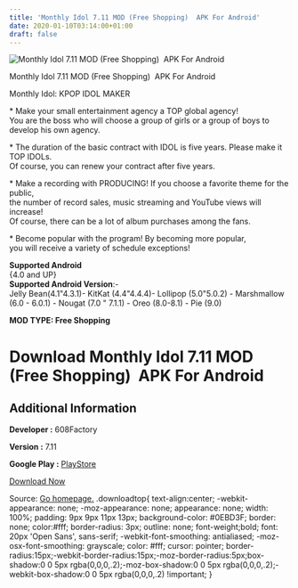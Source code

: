 ```yaml
---
title: 'Monthly Idol 7.11 MOD (Free Shopping)  APK For Android'
date: 2020-01-10T03:14:00+01:00
draft: false
---
```


![Monthly Idol 7.11 MOD (Free Shopping)  APK For Android](https://i0.wp.com/apkhome.net/wp-content/uploads/2020/01/Monthly-Idol-7.11-MOD-Free-Shopping.png "Monthly Idol 7.11 MOD (Free Shopping)  APK For Android")

  

Monthly Idol 7.11 MOD (Free Shopping)  APK For Android

Monthly Idol: KPOP IDOL MAKER

\* Make your small entertainment agency a TOP global agency!  
You are the boss who will choose a group of girls or a group of boys to develop his own agency.

\* The duration of the basic contract with IDOL is five years. Please make it TOP IDOLs.  
Of course, you can renew your contract after five years.

\* Make a recording with PRODUCING! If you choose a favorite theme for the public,  
the number of record sales, music streaming and YouTube views will increase!  
Of course, there can be a lot of album purchases among the fans.

\* Become popular with the program! By becoming more popular,  
you will receive a variety of schedule exceptions!

**Supported Android**  
{4.0 and UP}  
**Supported Android Version**:-  
Jelly Bean(4.1"4.3.1)- KitKat (4.4"4.4.4)- Lollipop (5.0"5.0.2) - Marshmallow (6.0 - 6.0.1) - Nougat (7.0 " 7.1.1) - Oreo (8.0-8.1) - Pie (9.0)

**MOD TYPE: Free Shopping**

Download Monthly Idol 7.11 MOD (Free Shopping)  APK For Android
================================================================

Additional Information
----------------------

**Developer :** 608Factory

**Version :** 7.11

**Google Play :** [PlayStore](https://play.google.com/store/apps/details?id=com.factory608.MI)

  

[Download Now](https://store4app.co/post/monthly-idol-7-11-mod-free-shopping-apk-for-android_1578594768)

  
Source: [Go homepage.](https://store4app.co/post/monthly-idol-7-11-mod-free-shopping-apk-for-android_1578594768) .downloadtop{ text-align:center; -webkit-appearance: none; -moz-appearance: none; appearance: none; width: 100%; padding: 9px 9px 11px 13px; background-color: #0EBD3F; border: none; color:#fff; border-radius: 3px; outline: none; font-weight;bold; font: 20px 'Open Sans', sans-serif; -webkit-font-smoothing: antialiased; -moz-osx-font-smoothing: grayscale; color: #fff; cursor: pointer; border-radius:15px;-webkit-border-radius:15px;-moz-border-radius:5px;box-shadow:0 0 5px rgba(0,0,0,.2);-moz-box-shadow:0 0 5px rgba(0,0,0,.2);-webkit-box-shadow:0 0 5px rgba(0,0,0,.2) !important; }